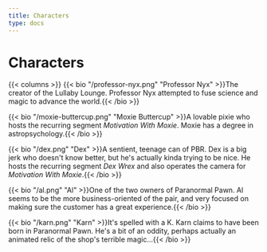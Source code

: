 ```yaml
---
title: Characters
type: docs
---
```


# Characters

{{< columns >}}
{{< bio "/professor-nyx.png" "Professor Nyx" >}}The creator of the Lullaby Lounge.  Professor Nyx attempted to fuse science and magic to advance the world.{{< /bio >}}

{{< bio "/moxie-buttercup.png" "Moxie Buttercup" >}}A lovable pixie who hosts the recurring segment <i>Motivation With Moxie</i>.  Moxie has a degree in astropsychology.{{< /bio >}}

{{< bio "/dex.png" "Dex" >}}A sentient, teenage can of PBR.  Dex is a big jerk who doesn't know better, but he's actually kinda trying to be nice.  He hosts the recurring segment <i>Dex Wrex</i> and also operates the camera for <i>Motivation With Moxie</i>.{{< /bio >}}

{{< bio "/al.png" "Al" >}}One of the two owners of Paranormal Pawn.  Al seems to be the more business-oriented of the pair, and very focused on making sure the customer has a great experience.{{< /bio >}}

{{< bio "/karn.png" "Karn" >}}It's spelled with a K.  Karn claims to have been born in Paranormal Pawn.  He's a bit of an oddity, perhaps actually an animated relic of the shop's terrible magic...{{< /bio >}}
